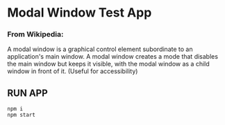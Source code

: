 # Modal Window Test App

### From Wikipedia:

A modal window is a graphical control element
subordinate to an application's main window. A modal
window creates a mode that disables the main window but
keeps it visible, with the modal window as a child
window in front of it. (Useful for accessibility)

## RUN APP

```
npm i
npm start
```
